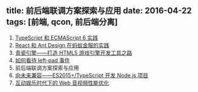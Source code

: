 title: 前后端联调方案探索与应用
date: 2016-04-22
tags: [前端, qcon, 前后端分离]
---



1. [TypeScript 和 ECMAScript 6 实践](http://qop.github.io/2016/04/22/2016/2016-04-22-1/)
2. [React 和 Ant Design 在蚂蚁金服的实践](http://qop.github.io/2016/04/22/2016/2016-04-22-2/)
3. [青瓷引擎——打造 HTML5 游戏引擎开发工具之路](http://qop.github.io/2016/04/22/2016/2016-04-22-3/)
4. [如何看待 left-pad 事件](http://qop.github.io/2016/04/22/2016/2016-04-22-4/)
5. 前后端联调方案探索与应用
6. [向未来兼容——ES2015+/TypeScript 开发 Node.js 项目](http://qop.github.io/2016/04/22/2016/2016-04-22-6/)
7. [互动娱乐时代下的 Web 音视频性能优化](http://qop.github.io/2016/04/22/2016/2016-04-22-7/)
